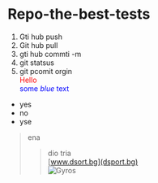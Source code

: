 # Repo-the-best-tests
1. Gti hub push
2. Git hub pull
3. gti hub commti -m
4. git statsus
5. git pcomit orgin    
<span style="color:red">Hello</span>    
<span style="color:blue">some *blue* text</span>  
- yes
- no
- yse  
> ena   
>> dio 
> tria  
[www.dsort.bg](dsport.bg)  
![Gyros](https://thumbs.dreamstime.com/z/greek-gyros-pita-chopped-pork-meat-onion-tzatziki-sauce-greek-gyros-pita-chopped-meat-onion-tzatziki-sauce-125294342.jpg)  
